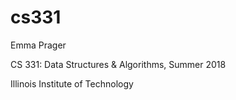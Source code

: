 # cs331

Emma Prager

CS 331: Data Structures &amp; Algorithms, Summer 2018

Illinois Institute of Technology
